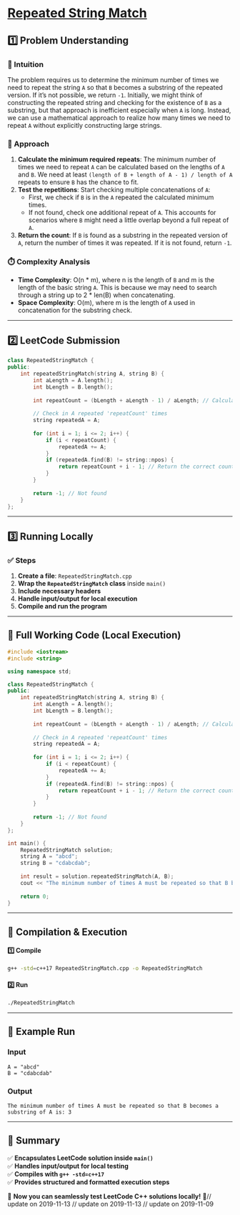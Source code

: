 # **[Repeated String Match](https://leetcode.com/problems/repeated-string-match/description/)**  

## **1️⃣ Problem Understanding**  
### **📌 Intuition**  
The problem requires us to determine the minimum number of times we need to repeat the string `A` so that `B` becomes a substring of the repeated version. If it’s not possible, we return `-1`. Initially, we might think of constructing the repeated string and checking for the existence of `B` as a substring, but that approach is inefficient especially when `A` is long. Instead, we can use a mathematical approach to realize how many times we need to repeat `A` without explicitly constructing large strings.

### **🚀 Approach**  
1. **Calculate the minimum required repeats**: The minimum number of times we need to repeat `A` can be calculated based on the lengths of `A` and `B`. We need at least `(length of B + length of A - 1) / length of A` repeats to ensure `B` has the chance to fit.
2. **Test the repetitions**: Start checking multiple concatenations of `A`:
   - First, we check if `B` is in the `A` repeated the calculated minimum times.
   - If not found, check one additional repeat of `A`. This accounts for scenarios where `B` might need a little overlap beyond a full repeat of `A`.
3. **Return the count**: If `B` is found as a substring in the repeated version of `A`, return the number of times it was repeated. If it is not found, return `-1`.

### **⏱️ Complexity Analysis**  
- **Time Complexity**: O(n * m), where n is the length of `B` and m is the length of the basic string `A`. This is because we may need to search through a string up to 2 * len(B) when concatenating.
- **Space Complexity**: O(m), where m is the length of `A` used in concatenation for the substring check.  

---  

## **2️⃣ LeetCode Submission**  
```cpp
class RepeatedStringMatch {
public:
    int repeatedStringMatch(string A, string B) {
        int aLength = A.length();
        int bLength = B.length();
        
        int repeatCount = (bLength + aLength - 1) / aLength; // Calculate minimum repeats needed
        
        // Check in A repeated 'repeatCount' times
        string repeatedA = A;
        
        for (int i = 1; i <= 2; i++) {
            if (i < repeatCount) {
                repeatedA += A;
            }
            if (repeatedA.find(B) != string::npos) {
                return repeatCount + i - 1; // Return the correct count
            }
        }
        
        return -1; // Not found
    }
};
```  

---  

## **3️⃣ Running Locally**  
### **✅ Steps**  
1. **Create a file**: `RepeatedStringMatch.cpp`  
2. **Wrap the `RepeatedStringMatch` class** inside `main()`  
3. **Include necessary headers**  
4. **Handle input/output for local execution**  
5. **Compile and run the program**  

---  

## **📝 Full Working Code (Local Execution)**  
```cpp
#include <iostream>
#include <string>

using namespace std;

class RepeatedStringMatch {
public:
    int repeatedStringMatch(string A, string B) {
        int aLength = A.length();
        int bLength = B.length();
        
        int repeatCount = (bLength + aLength - 1) / aLength; // Calculate minimum repeats needed
        
        // Check in A repeated 'repeatCount' times
        string repeatedA = A;
        
        for (int i = 1; i <= 2; i++) {
            if (i < repeatCount) {
                repeatedA += A;
            }
            if (repeatedA.find(B) != string::npos) {
                return repeatCount + i - 1; // Return the correct count
            }
        }
        
        return -1; // Not found
    }
};

int main() {
    RepeatedStringMatch solution;
    string A = "abcd";
    string B = "cdabcdab";
    
    int result = solution.repeatedStringMatch(A, B);
    cout << "The minimum number of times A must be repeated so that B becomes a substring of A is: " << result << endl; // Example test case
    
    return 0;
}
```  

---  

## **🔧 Compilation & Execution**  
#### **1️⃣ Compile**  
```bash
g++ -std=c++17 RepeatedStringMatch.cpp -o RepeatedStringMatch
```  

#### **2️⃣ Run**  
```bash
./RepeatedStringMatch
```  

---  

## **🎯 Example Run**  
### **Input**  
```
A = "abcd"
B = "cdabcdab"
```  
### **Output**  
```
The minimum number of times A must be repeated so that B becomes a substring of A is: 3
```  

---  

## **📌 Summary**  
✅ **Encapsulates LeetCode solution inside `main()`**  
✅ **Handles input/output for local testing**  
✅ **Compiles with `g++ -std=c++17`**  
✅ **Provides structured and formatted execution steps**  

🚀 **Now you can seamlessly test LeetCode C++ solutions locally!** 🚀// update on 2019-11-13
// update on 2019-11-13
// update on 2019-11-09
